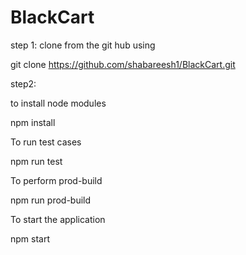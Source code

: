 # BlackCart
step 1:
clone from the git hub using

git clone  https://github.com/shabareesh1/BlackCart.git

step2:

to install node modules

npm install


To run test cases

npm run test


To perform prod-build

npm run prod-build



To start the application

npm start
